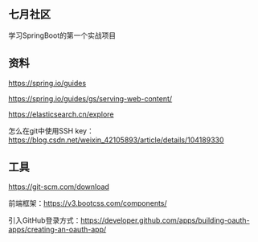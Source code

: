 ## 七月社区
学习SpringBoot的第一个实战项目

## 资料
https://spring.io/guides

https://spring.io/guides/gs/serving-web-content/

https://elasticsearch.cn/explore

怎么在git中使用SSH key：https://blog.csdn.net/weixin_42105893/article/details/104189330

## 工具
https://git-scm.com/download

前端框架：https://v3.bootcss.com/components/

引入GitHub登录方式：https://developer.github.com/apps/building-oauth-apps/creating-an-oauth-app/